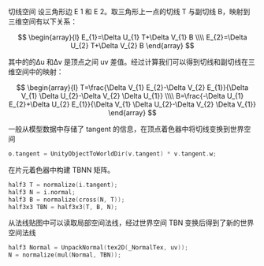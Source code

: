 切线空间
设三角形边 E 1 和 E 2。取三角形上一点的切线 T 与副切线 B，映射到三维空间有以下关系：

$$
\begin{array}{l}
E_{1}=\Delta U_{1} T+\Delta V_{1} B 
\\\\
E_{2}=\Delta U_{2} T+\Delta V_{2} B
\end{array}
$$

其中的的Δu 和Δv 是顶点之间 uv 差值。经过计算我们可以得到切线和副切线在三维空间中的映射：

$$
\begin{array}{l}
T=\frac{\Delta V_{1} E_{2}-\Delta V_{2} E_{1}}{\Delta V_{1} \Delta U_{2}-\Delta V_{2} \Delta U_{1}} 
\\\\
B=\frac{-\Delta U_{1} E_{2}+\Delta U_{2} E_{1}}{\Delta V_{1} \Delta U_{2}-\Delta V_{2} \Delta V_{1}}
\end{array}
$$

一般从模型数据中存储了 tangent 的信息，在顶点着色器中将切线变换到世界空间

```cpp
o.tangent = UnityObjectToWorldDir(v.tangent) * v.tangent.w;
```

在片元着色器中构建 TBNN 矩阵。

```cpp
half3 T = normalize(i.tangent);  
half3 N = i.normal;  
half3 B = normalize(cross(N, T));
half3x3 TBN = half3x3(T, B, N);
```

从法线贴图中可以读取局部空间法线，经过世界空间 TBN 变换后得到了新的世界空间法线

```cpp
half3 Normal = UnpackNormal(tex2D(_NormalTex, uv));    
N = normalize(mul(Normal, TBN));
```